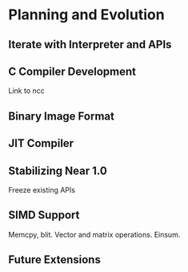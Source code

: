 # Planning and Evolution

## Iterate with Interpreter and APIs


## C Compiler Development

Link to ncc

## Binary Image Format



## JIT Compiler



## Stabilizing Near 1.0

Freeze existing APIs


## SIMD Support

Memcpy, blit. Vector and matrix operations. Einsum.



## Future Extensions
